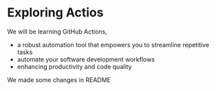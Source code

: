 # Exploring Actios
We will be learning GitHub Actions,
- a robust automation tool that empowers you to streamline repetitive tasks
- automate your software development workflows
- enhancing productivity and code quality

We made some changes in README